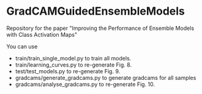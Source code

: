 # GradCAMGuidedEnsembleModels
Repository for the paper "Improving the Performance of Ensemble Models with Class Activation Maps"

You can use 
* train/train_single_model.py to train all models.
* train/learning_curves.py to re-generate Fig. 8.
* test/test_models.py to re-generate Fig. 9.
* gradcams/generate_gradcams.py to generate gradcams for all samples
* gradcams/analyse_gradcams.py to re-generate Fig. 10.
